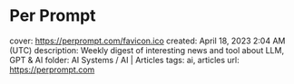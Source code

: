 # Per Prompt

cover: https://perprompt.com/favicon.ico
created: April 18, 2023 2:04 AM (UTC)
description: Weekly digest of interesting news and tool about LLM, GPT & AI
folder: AI Systems / AI | Articles
tags: ai, articles
url: https://perprompt.com